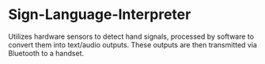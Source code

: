 # Sign-Language-Interpreter
Utilizes hardware sensors to detect hand signals, processed by software to convert them into text/audio outputs. These outputs are then transmitted via Bluetooth to a handset.
